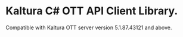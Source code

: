 # Kaltura C# OTT API Client Library.
Compatible with Kaltura OTT server version 5.1.87.43121 and above.
